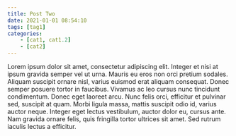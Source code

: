 ```yaml
---
title: Post Two
date: 2021-01-01 08:54:10
tags: [tag1]
categories:
    - [cat1, cat1.2]
    - [cat2]
---
```


Lorem ipsum dolor sit amet, consectetur adipiscing elit. Integer et nisi at ipsum gravida semper vel ut urna. Mauris eu eros non orci pretium sodales. Aliquam suscipit ornare nisl, varius euismod erat aliquam consequat. Donec semper posuere tortor in faucibus. Vivamus ac leo cursus nunc tincidunt condimentum. Donec eget laoreet arcu. Nunc felis orci, efficitur et pulvinar sed, suscipit at quam. Morbi ligula massa, mattis suscipit odio id, varius auctor neque. Integer eget lectus vestibulum, auctor dolor eu, cursus ante. Nam gravida ornare felis, quis fringilla tortor ultrices sit amet. Sed rutrum iaculis lectus a efficitur.

